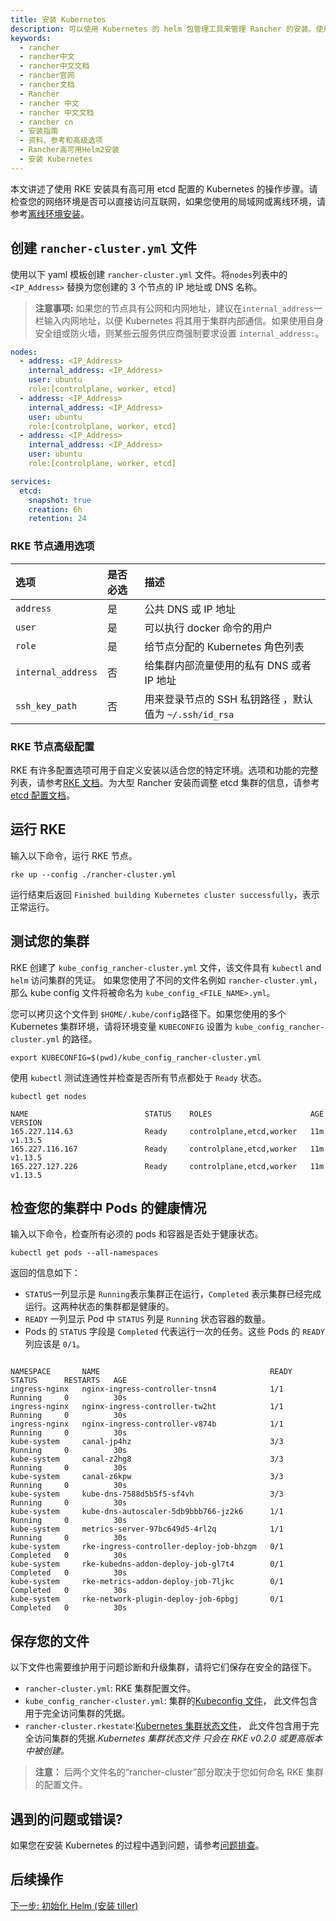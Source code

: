 ```yaml
---
title: 安装 Kubernetes
description: 可以使用 Kubernetes 的 helm 包管理工具来管理 Rancher 的安装。使用 `helm` 来可以一键安装 Rancher 及其依赖组件。
keywords:
  - rancher
  - rancher中文
  - rancher中文文档
  - rancher官网
  - rancher文档
  - Rancher
  - rancher 中文
  - rancher 中文文档
  - rancher cn
  - 安装指南
  - 资料、参考和高级选项
  - Rancher高可用Helm2安装
  - 安装 Kubernetes
---
```


本文讲述了使用 RKE 安装具有高可用 etcd 配置的 Kubernetes 的操作步骤。请检查您的网络环境是否可以直接访问互联网，如果您使用的局域网或离线环境，请参考[离线环境安装](/docs/rancher2/installation/other-installation-methods/air-gap/)。

## 创建 `rancher-cluster.yml` 文件

使用以下 yaml 模板创建 `rancher-cluster.yml` 文件。将`nodes`列表中的`<IP_Address>` 替换为您创建的 3 个节点的 IP 地址或 DNS 名称。

> **注意事项:** 如果您的节点具有公网和内网地址，建议在`internal_address`一栏输入内网地址，以便 Kubernetes 将其用于集群内部通信。如果使用自身安全组或防火墙，则某些云服务供应商强制要求设置 `internal_address:`。

```yaml
nodes:
  - address: <IP_Address>
    internal_address: <IP_Address>
    user: ubuntu
    role:[controlplane, worker, etcd]
  - address: <IP_Address>
    internal_address: <IP_Address>
    user: ubuntu
    role:[controlplane, worker, etcd]
  - address: <IP_Address>
    internal_address: <IP_Address>
    user: ubuntu
    role:[controlplane, worker, etcd]

services:
  etcd:
    snapshot: true
    creation: 6h
    retention: 24
```

### RKE 节点通用选项

| 选项               | 是否必选 | 描述                                                   |
| :----------------- | :------- | :----------------------------------------------------- |
| `address`          | 是       | 公共 DNS 或 IP 地址                                    |
| `user`             | 是       | 可以执行 docker 命令的用户                             |
| `role`             | 是       | 给节点分配的 Kubernetes 角色列表                       |
| `internal_address` | 否       | 给集群内部流量使用的私有 DNS 或者 IP 地址              |
| `ssh_key_path`     | 否       | 用来登录节点的 SSH 私钥路径 ，默认值为 `~/.ssh/id_rsa` |

### RKE 节点高级配置

RKE 有许多配置选项可用于自定义安装以适合您的特定环境。选项和功能的完整列表，请参考[RKE 文档](/docs/rke/config-options/)。为大型 Rancher 安装而调整 etcd 集群的信息，请参考[etcd 配置文档](/docs/rancher2/installation/resources/advanced/etcd/)。

## 运行 RKE

输入以下命令，运行 RKE 节点。

```
rke up --config ./rancher-cluster.yml
```

运行结束后返回 `Finished building Kubernetes cluster successfully`，表示正常运行。

## 测试您的集群

RKE 创建了 `kube_config_rancher-cluster.yml` 文件，该文件具有 `kubectl` and `helm` 访问集群的凭证。 如果您使用了不同的文件名例如 `rancher-cluster.yml`， 那么 kube config 文件将被命名为 `kube_config_<FILE_NAME>.yml`。

您可以拷贝这个文件到 `$HOME/.kube/config`路径下。如果您使用的多个 Kubernetes 集群环境，请将环境变量 `KUBECONFIG` 设置为 `kube_config_rancher-cluster.yml` 的路径。

```
export KUBECONFIG=$(pwd)/kube_config_rancher-cluster.yml
```

使用 `kubectl` 测试连通性并检查是否所有节点都处于 `Ready` 状态。

```
kubectl get nodes

NAME                          STATUS    ROLES                      AGE       VERSION
165.227.114.63                Ready     controlplane,etcd,worker   11m       v1.13.5
165.227.116.167               Ready     controlplane,etcd,worker   11m       v1.13.5
165.227.127.226               Ready     controlplane,etcd,worker   11m       v1.13.5
```

## 检查您的集群中 Pods 的健康情况

输入以下命令，检查所有必须的 pods 和容器是否处于健康状态。

```
kubectl get pods --all-namespaces
```

返回的信息如下：

- `STATUS`一列显示是 `Running`表示集群正在运行，`Completed` 表示集群已经完成运行。这两种状态的集群都是健康的。
- `READY` 一列显示 Pod 中 `STATUS` 列是 `Running` 状态容器的数量。
- Pods 的 `STATUS` 字段是 `Completed` 代表运行一次的任务。这些 Pods 的 `READY`列应该是 `0/1`。

```

NAMESPACE       NAME                                      READY     STATUS      RESTARTS   AGE
ingress-nginx   nginx-ingress-controller-tnsn4            1/1       Running     0          30s
ingress-nginx   nginx-ingress-controller-tw2ht            1/1       Running     0          30s
ingress-nginx   nginx-ingress-controller-v874b            1/1       Running     0          30s
kube-system     canal-jp4hz                               3/3       Running     0          30s
kube-system     canal-z2hg8                               3/3       Running     0          30s
kube-system     canal-z6kpw                               3/3       Running     0          30s
kube-system     kube-dns-7588d5b5f5-sf4vh                 3/3       Running     0          30s
kube-system     kube-dns-autoscaler-5db9bbb766-jz2k6      1/1       Running     0          30s
kube-system     metrics-server-97bc649d5-4rl2q            1/1       Running     0          30s
kube-system     rke-ingress-controller-deploy-job-bhzgm   0/1       Completed   0          30s
kube-system     rke-kubedns-addon-deploy-job-gl7t4        0/1       Completed   0          30s
kube-system     rke-metrics-addon-deploy-job-7ljkc        0/1       Completed   0          30s
kube-system     rke-network-plugin-deploy-job-6pbgj       0/1       Completed   0          30s
```

## 保存您的文件

以下文件也需要维护用于问题诊断和升级集群，请将它们保存在安全的路径下。

- `rancher-cluster.yml`: RKE 集群配置文件。
- `kube_config_rancher-cluster.yml`: 集群的[Kubeconfig 文件](/docs/rke/kubeconfig/)， 此文件包含用于完全访问集群的凭据。
- `rancher-cluster.rkestate`:[Kubernetes 集群状态文件](/docs/rke/installation/)， 此文件包含用于完全访问集群的凭据._Kubernetes 集群状态文件 只会在 RKE v0.2.0 或更高版本中被创建。_

> **注意：** 后两个文件名的“rancher-cluster”部分取决于您如何命名 RKE 集群的配置文件。

## 遇到的问题或错误?

如果您在安装 Kubernetes 的过程中遇到问题，请参考[问题排查](/docs/rancher2/installation/resources/advanced/helm2/kubernetes-rke/troubleshooting/)。

## 后续操作

[下一步: 初始化 Helm (安装 tiller)](/docs/rancher2/installation/resources/advanced/helm2/helm-init/)
